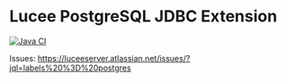 # Lucee PostgreSQL JDBC Extension

[![Java CI](https://github.com/lucee/extension-jdbc-postgresql/actions/workflows/main.yml/badge.svg)](https://github.com/lucee/extension-jdbc-postgresql/actions/workflows/main.yml)

Issues: https://luceeserver.atlassian.net/issues/?jql=labels%20%3D%20postgres
